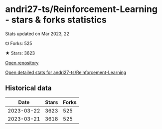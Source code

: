 # andri27-ts/Reinforcement-Learning - stars & forks statistics

Stats updated on Mar 2023, 22

☋ Forks: 525

★ Stars: 3623

[Open repository](https://github.com/andri27-ts/Reinforcement-Learning)

[Open detailed stats for andri27-ts/Reinforcement-Learning](https://reviewgithub.com/rep/andri27-ts/Reinforcement-Learning)

## Historical data
| Date | Stars | Forks |
|------|-------|-------|
| 2023-03-22 | 3623 | 525 | 
| 2023-03-21 | 3618 | 525 | 

